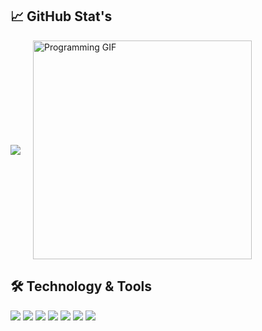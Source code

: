 ## 📈 GitHub Stat's
<div style="display: flex; align-items: center;">
    <a href="https://github.com/ronaldodev42git">
        <img src="https://github-profile-summary-cards.vercel.app/api/cards/repos-per-language?username=ronaldodev42git&theme=radical" style="margin-right: 20px;">
    </a>
    <img src="https://i.giphy.com/media/v1.Y2lkPTc5MGI3NjExd2p6bGVyMzYxc281N3Ztejl5cWUzYmJ3aDg2OXZ2Nm05bTRnMzNkaSZlcD12MV9pbnRlcm5hbF9naWZfYnlfaWQmY3Q9dg/NvllqO5qwAM7qLRCXT/giphy.gif" width="350" alt="Programming GIF">
</div>

## 🛠 Technology & Tools
![](https://img.shields.io/badge/OS-Linux-informational?style=flat&logo=linux&labelColor=181818&logoColor=white&color=050F2C)
![](https://img.shields.io/badge/Code-Java-informational?style=flat&logo=java&labelColor=181818&logoColor=white&color=050F2C)
![](https://img.shields.io/badge/Code-Go-informational?style=flat&logo=go&labelColor=181818&logoColor=white&color=050F2C)
![](https://img.shields.io/badge/Framework-Spring_Boot-informational?style=flat&logo=spring&labelColor=181818&logoColor=white&color=050F2C)
![](https://img.shields.io/badge/Code-Javascript-informational?style=flat&logo=javascript&labelColor=181818&logoColor=white&color=050F2C)
![](https://img.shields.io/badge/Shell-Bash-informational?style=flat&logo=gnu-bash&&labelColor=181818&logoColor=white&color=050F2C)
![](https://img.shields.io/badge/Tools-Git-informational?style=flat&logo=git&labelColor=181818&logoColor=white&color=050F2C)
 
